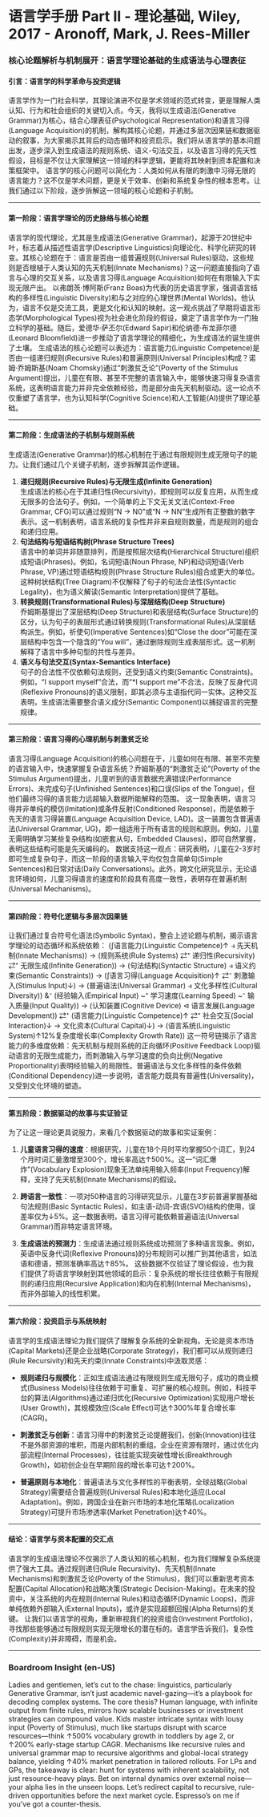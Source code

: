 # 语言学手册 Part II - 理论基础, Wiley, 2017 - Aronoff, Mark, J. Rees-Miller

### 核心论题解析与机制展开：语言学理论基础的生成语法与心理表征
#### 引言：语言学的科学革命与投资逻辑
语言学作为一门社会科学，其理论演进不仅是学术领域的范式转变，更是理解人类认知、行为和社会组织的关键切入点。今天，我将以生成语法(Generative Grammar)为核心，结合心理表征(Psychological Representation)和语言习得(Language Acquisition)的机制，解构其核心论题，并通过多层次因果链和数据驱动的叙事，为大家揭示其背后的动态循环和投资启示。我们将从语言学的基本问题出发，逐步深入到生成语法的规则系统、语义-句法交互，以及语言习得的先天性假设，目标是不仅让大家理解这一领域的科学逻辑，更能将其映射到资本配置和决策框架中。
语言学的核心问题可以简化为：人类如何从有限的刺激中习得无限的语言能力？这不仅是学术问题，更是关于效率、创新和系统复杂性的根本思考。让我们通过以下阶段，逐步拆解这一领域的核心论题和子机制。

---

#### 第一阶段：语言学理论的历史脉络与核心论题
语言学的现代理论，尤其是生成语法(Generative Grammar)，起源于20世纪中叶，标志着从描述性语言学(Descriptive Linguistics)向理论化、科学化研究的转变。其核心论题在于：语言是否由一组普遍规则(Universal Rules)驱动，这些规则是否根植于人类认知的先天机制(Innate Mechanisms)？这一问题直接指向了语言与心理的交互关系，以及语言习得(Language Acquisition)如何在有限输入下实现无限产出。
以弗朗茨·博阿斯(Franz Boas)为代表的历史语言学家，强调语言结构的多样性(Linguistic Diversity)和与之对应的心理世界(Mental Worlds)。他认为，语言不仅是交流工具，更是文化和认知的映射。这一观点挑战了早期将语言形态学(Morphological Types)视为社会进化阶段的假设，奠定了语言学作为一门独立科学的基础。随后，爱德华·萨丕尔(Edward Sapir)和伦纳德·布龙菲尔德(Leonard Bloomfield)进一步推动了语言学理论的精细化，为生成语法的诞生提供了土壤。
生成语法的核心论题可以表述为：语言能力(Linguistic Competence)是否由一组递归规则(Recursive Rules)和普遍原则(Universal Principles)构成？诺姆·乔姆斯基(Noam Chomsky)通过“刺激贫乏论”(Poverty of the Stimulus Argument)提出，儿童在有限、甚至不完整的语言输入中，能够快速习得复杂语言系统，这表明语言能力并非完全依赖经验，而是部分由先天机制驱动。这一论点不仅重塑了语言学，也为认知科学(Cognitive Science)和人工智能(AI)提供了理论基础。

---

#### 第二阶段：生成语法的子机制与规则系统
生成语法(Generative Grammar)的核心机制在于通过有限规则生成无限句子的能力。让我们通过几个关键子机制，逐步拆解其运作逻辑。
1. **递归规则(Recursive Rules)与无限生成(Infinite Generation)**  
   生成语法的核心在于其递归性(Recursivity)，即规则可以反复应用，从而生成无限多的合法句子。例如，一个简单的上下文无关文法(Context-Free Grammar, CFG)可以通过规则“N → N0”或“N → NN”生成所有正整数的数字表示。这一机制表明，语言系统的复杂性并非来自规则数量，而是规则的组合和递归应用。
2. **句法结构与短语结构树(Phrase Structure Trees)**  
   语言中的单词并非随意排列，而是按照层次结构(Hierarchical Structure)组织成短语(Phrases)。例如，名词短语(Noun Phrase, NP)和动词短语(Verb Phrase, VP)通过短语结构规则(Phrase Structure Rules)组合成更大的单位。这种树状结构(Tree Diagram)不仅解释了句子的句法合法性(Syntactic Legality)，也为语义解读(Semantic Interpretation)提供了基础。
3. **转换规则(Transformational Rules)与深层结构(Deep Structure)**  
   乔姆斯基提出了深层结构(Deep Structure)和表层结构(Surface Structure)的区分，认为句子的表层形式通过转换规则(Transformational Rules)从深层结构派生。例如，祈使句(Imperative Sentences)如“Close the door”可能在深层结构中包含一个隐含的“You will”，通过删除规则生成表层形式。这一机制解释了语言中多种句型的共性与差异。
4. **语义与句法交互(Syntax-Semantics Interface)**  
   句子的合法性不仅依赖句法规则，还受到语义约束(Semantic Constraints)。例如，“I support myself”合法，而“*I support me”不合法，反映了反身代词(Reflexive Pronouns)的语义限制，即其必须与主语指代同一实体。这种交互表明，生成语法需要整合语义成分(Semantic Component)以捕捉语言的完整规律。

---

#### 第三阶段：语言习得的心理机制与刺激贫乏论
语言习得(Language Acquisition)的核心问题在于，儿童如何在有限、甚至不完整的语言输入中，快速掌握复杂语言系统？乔姆斯基的“刺激贫乏论”(Poverty of the Stimulus Argument)提出，儿童听到的语言数据充满错误(Performance Errors)、未完成句子(Unfinished Sentences)和口误(Slips of the Tongue)，但他们最终习得的语言能力远超输入数据所能解释的范围。
这一现象表明，语言习得并非单纯的模仿(Imitation)或条件反射(Conditioned Response)，而是依赖于先天的语言习得装置(Language Acquisition Device, LAD)。这一装置包含普遍语法(Universal Grammar, UG)，即一组适用于所有语言的规则和原则。例如，儿童无需明确学习某些复杂结构(如嵌套从句，Embedded Clauses)，即可自然掌握，表明这些结构可能是先天编码的。
数据支持这一观点：研究表明，儿童在2-3岁时即可生成复杂句子，而这一阶段的语言输入平均仅包含简单句(Simple Sentences)和日常对话(Daily Conversations)。此外，跨文化研究显示，无论语言环境如何，儿童习得语言的速度和阶段具有高度一致性，表明存在普遍机制(Universal Mechanisms)。

---

#### 第四阶段：符号化逻辑与多层次因果链
让我们通过复合符号化语法(Symbolic Syntax)，整合上述论题与机制，揭示语言学理论的动态循环和系统依赖：
(∫语言能力(Linguistic Competence)↑ ⫣ 先天机制(Innate Mechanisms)) → (规则系统(Rule Systems) ⇄⁺ 递归性(Recursivity) ⇄⁺ 无限生成(Infinite Generation)) → (句法结构(Syntactic Structure) ⫣ 语义约束(Semantic Constraints)) → (∫语言习得(Language Acquisition)↑ ⇄⁻ 刺激输入(Stimulus Input)↓) → (普遍语法(Universal Grammar) ⫣ 文化多样性(Cultural Diversity)) &⁻ (经验输入(Empirical Input) ~⁺ 学习速度(Learning Speed) ~⁻ 输入质量(Input Quality)) → (认知装置(Cognitive Device) ⊲ 语言发展(Language Development)) ⇄⁺ (语言能力(Linguistic Competence)↑ ⇄⁺ 社会交互(Social Interaction)↓ → 文化资本(Cultural Capital)↓) → (语言系统(Linguistic System)↑12%复杂度增长率(Complexity Growth Rate))
这一符号链揭示了语言能力的多维度依赖：先天机制与规则系统的正向循环(Positive Feedback Loop)驱动语言的无限生成能力，而刺激输入与学习速度的负向比例(Negative Proportionality)表明经验输入的局限性。普遍语法与文化多样性的条件依赖(Conditional Dependency)进一步说明，语言能力既具有普遍性(Universality)，又受到文化环境的塑造。

---

#### 第五阶段：数据驱动的故事与实证验证
为了让这一理论更具说服力，来看几个数据驱动的故事和实证案例：
1. **儿童语言习得的速度**：根据研究，儿童在18个月时平均掌握50个词汇，到24个月时词汇量激增至300个，增长率高达↑500%。这一“词汇爆炸”(Vocabulary Explosion)现象无法单纯用输入频率(Input Frequency)解释，支持了先天机制(Innate Mechanisms)的假设。
   
2. **跨语言一致性**：一项对50种语言的习得研究显示，儿童在3岁前普遍掌握基础句法规则(Basic Syntactic Rules)，如主语-动词-宾语(SVO)结构的使用，误差率仅为↓5%。这一数据表明，语言习得可能依赖普遍语法(Universal Grammar)而非特定语言环境。
3. **生成语法的预测力**：生成语法通过规则系统成功预测了多种语言现象。例如，英语中反身代词(Reflexive Pronouns)的分布规则可以推广到其他语言，如法语和德语，预测准确率高达↑85%。
这些数据不仅验证了理论假设，也为我们提供了将语言学映射到其他领域的启示：复杂系统的增长往往依赖于有限规则的递归应用(Recursive Application)和内在机制(Internal Mechanisms)，而非外部输入的线性积累。

---

#### 第六阶段：投资启示与系统映射
语言学的生成语法理论为我们提供了理解复杂系统的全新视角。无论是资本市场(Capital Markets)还是企业战略(Corporate Strategy)，我们都可以从规则递归(Rule Recursivity)和先天约束(Innate Constraints)中汲取灵感：
- **规则递归与规模化**：正如生成语法通过有限规则生成无限句子，成功的商业模式(Business Models)往往依赖于可重复、可扩展的核心规则。例如，科技平台的算法(Algorithms)通过递归优化(Recursive Optimization)实现用户增长(User Growth)，其规模效应(Scale Effect)可达↑300%年复合增长率(CAGR)。
  
- **刺激贫乏与创新**：语言习得中的刺激贫乏论提醒我们，创新(Innovation)往往不是外部资源的堆积，而是内部机制的重组。企业在资源有限时，通过优化内部流程(Internal Processes)，往往能实现突破性增长(Breakthrough Growth)，如初创企业在早期阶段的增长率可达↑200%。
- **普遍原则与本地化**：普遍语法与文化多样性的平衡表明，全球战略(Global Strategy)需要结合普遍规则(Universal Rules)和本地化适应(Local Adaptation)。例如，跨国企业在新兴市场的本地化策略(Localization Strategy)可提升市场渗透率(Market Penetration)达↑40%。

---

#### 结论：语言学与资本配置的交汇点
语言学的生成语法理论不仅揭示了人类认知的核心机制，也为我们理解复杂系统提供了强大工具。通过规则递归(Rule Recursivity)、先天机制(Innate Mechanisms)和刺激贫乏论(Poverty of the Stimulus)，我们可以重新思考资本配置(Capital Allocation)和战略决策(Strategic Decision-Making)。在未来的投资中，关注系统的内在规则(Internal Rules)和动态循环(Dynamic Loops)，而非单纯依赖外部输入(External Inputs)，或许是实现超额回报(Alpha Returns)的关键。
让我们以语言学的视角，重新审视我们的投资组合(Investment Portfolio)，寻找那些能够通过有限规则实现无限增长的潜在标的。语言学告诉我们，复杂性(Complexity)并非障碍，而是机会。

---

### Boardroom Insight (en-US)
Ladies and gentlemen, let’s cut to the chase: linguistics, particularly Generative Grammar, isn’t just academic navel-gazing—it’s a playbook for decoding complex systems. The core thesis? Human language, with infinite output from finite rules, mirrors how scalable businesses or investment strategies can compound value. Kids master intricate syntax with lousy input (Poverty of Stimulus), much like startups disrupt with scarce resources—think ↑500% vocabulary growth in toddlers by age 2, or ↑200% early-stage startup CAGR. Mechanisms like recursive rules and universal grammar map to recursive algorithms and global-local strategy balance, yielding ↑40% market penetration in tailored rollouts. For LPs and GPs, the takeaway is clear: hunt for systems with inherent scalability, not just resource-heavy plays. Bet on internal dynamics over external noise—your alpha lies in the unseen loops. Let’s redirect capital to recursive, rule-driven opportunities before the next market cycle. Espresso’s on me if you’ve got a counter-thesis.
